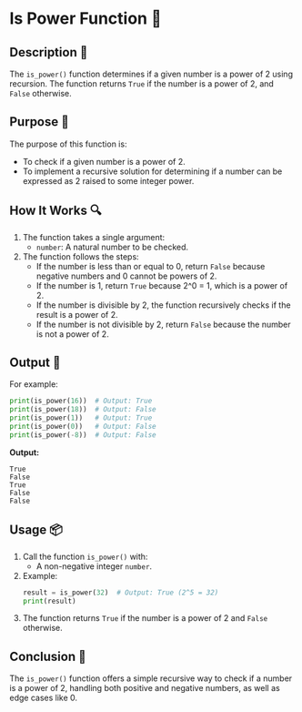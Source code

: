 # Is Power Function 🧮

## Description 📝

The `is_power()` function determines if a given number is a power of 2 using recursion.
The function returns `True` if the number is a power of 2, and `False` otherwise.

## Purpose 🎯

The purpose of this function is:

-   To check if a given number is a power of 2.
-   To implement a recursive solution for determining if a number can be expressed as 2 raised to some integer power.

## How It Works 🔍

1. The function takes a single argument:
    - `number`: A natural number to be checked.
2. The function follows the steps:
    - If the number is less than or equal to 0, return `False` because negative numbers and 0 cannot be powers of 2.
    - If the number is 1, return `True` because 2^0 = 1, which is a power of 2.
    - If the number is divisible by 2, the function recursively checks if the result is a power of 2.
    - If the number is not divisible by 2, return `False` because the number is not a power of 2.

## Output 📜

For example:

```python
print(is_power(16))  # Output: True
print(is_power(18))  # Output: False
print(is_power(1))   # Output: True
print(is_power(0))   # Output: False
print(is_power(-8))  # Output: False
```

**Output:**

```
True
False
True
False
False
```

## Usage 📦

1. Call the function `is_power()` with:
    - A non-negative integer `number`.
2. Example:
    ```python
    result = is_power(32)  # Output: True (2^5 = 32)
    print(result)
    ```
3. The function returns `True` if the number is a power of 2 and `False` otherwise.

## Conclusion 🚀

The `is_power()` function offers a simple recursive way to check if a number is a power of 2, handling both positive and negative numbers, as well as edge cases like 0.
